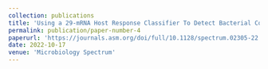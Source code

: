 ```yaml
---
collection: publications
title: 'Using a 29-mRNA Host Response Classifier To Detect Bacterial Coinfections and Predict Outcomes in COVID-19 Patients Presenting to the Emergency Department'
permalink: publication/paper-number-4
paperurl: 'https://journals.asm.org/doi/full/10.1128/spectrum.02305-22'
date: 2022-10-17
venue: 'Microbiology Spectrum'
---
```


